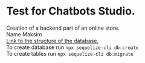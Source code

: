 # Test for Chatbots Studio.
Creation of a backend part of an online store. <br>
Name Maksim <br>
[Link to the structure of the database.](https://whimsical.com/MzbPbbvpoDp7iR3Wf2kn2H) <br>
To create database run ```npx sequelize-cli db:create``` <br>
To create tables run ```npx sequelize-cli db:migrate``` <br>
